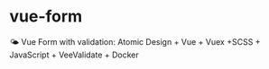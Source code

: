 # vue-form
🌤 Vue Form with validation:   Atomic Design + Vue + Vuex +SCSS + JavaScript + VeeValidate + Docker

